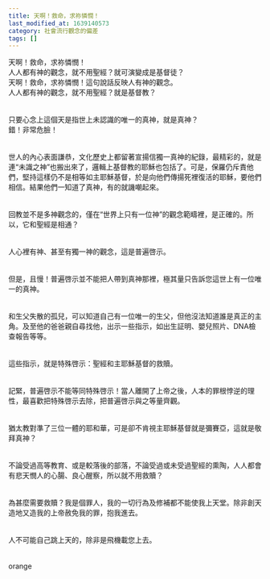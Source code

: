 ```yaml
---
title: 天啊！救命，求祢憐憫！
last_modified_at: 1639140573
category: 社會流行觀念的偏差
tags: []
---
```


<p>天啊！救命，求祢憐憫！<br>
人人都有神的觀念，就不用聖經？就可演變成是基督徒？<br>
<!--more-->天啊！救命，求祢憐憫！這句說話反映人有神的觀念。<br>
人人都有神的觀念，就不用聖經？就是基督教？<br>
<br>
<br>
只要心念上這個天是指世上未認識的唯一的真神，就是真神？<br>
錯！非常危臉！<br>
<br>
<br>
世人的內心表面謙恭，文化歷史上都留著宣揚信獨一真神的紀錄，最精彩的，就是連“未識之神”也搬出來了，邏輯上基督教的耶穌也包括了。可是，保羅仍斥責他們，堅持這樣仍不是相等如主耶穌基督，於是向他們傳揚死裡復活的耶穌，要他們相信。結果他們一知道了真神，有的就譏嘲起來。<br>
<br>
<br>
回教並不是多神觀念的，僅在“世界上只有一位神”的觀念範疇裡，是正確的。所以，它和聖經是相通？<br>
<br>
<br>
人心裡有神、甚至有獨一神的觀念，這是普遍啓示。<br>
<br>
<br>
但是，且慢！普遍啓示並不能把人帶到真神那裡，極其量只告訴您這世上有一位唯一的真神。<br>
<br>
<br>
和生父失散的孤兒，可以知道自己有一位唯一的生父，但他沒法知道誰是真正的主角。及至他的爸爸親自尋找他，出示一些指示，如出生証明、嬰兒照片、DNA檢查報告等等。<br>
<br>
<br>
這些指示，就是特殊啓示：聖經和主耶穌基督的救贖。<br>
<br>
<br>
記緊，普遍啓示不能等同特殊啓示！當人離開了上帝之後，人本的罪根悖逆的理性，最喜歡把特殊啓示去除，把普遍啓示與之等量齊觀。<br>
<br>
<br>
猶太教對準了三位一體的耶和華，可是卻不肯視主耶穌基督就是彌賽亞，這就是敬拜真神？<br>
<br>
<br>
不論受過高等教育、或是較落後的部落，不論受過或未受過聖經的熏陶，人人都會有悲天憫人的心腸、良心醒察，所以就不用救贖？<br>
<br>
<br>
為甚麼需要救贖？我是個罪人，我的一切行為及修補都不能使我上天堂。除非創天造地又造我的上帝赦免我的罪，抱我進去。<br>
<br>
<br>
人不可能自己跳上天的，除非是飛機載您上去。<br>
<br>
<br>
orange<br>
&nbsp;</p>

<p>&nbsp;</p>

<p>&nbsp;</p>

<p>&nbsp;</p>

